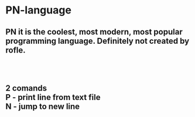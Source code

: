 # PN-language

<h2>PN it is the coolest, most modern, most popular programming language. Definitely not created by rofle.<h2><br><br>
2 comands<br>
P - print line from text file<br>
N - jump to new line<br>
